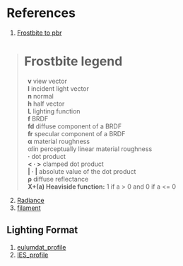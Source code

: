# References <br/>

1) [Frostbite to pbr](https://seblagarde.files.wordpress.com/2015/07/course_notes_moving_frostbite_to_pbr_v32.pdf)
> # Frostbite legend  
> &nbsp; **v** view vector <br/>
> &nbsp; **l** incident light vector <br/>
> &nbsp; **n** normal <br/>
> &nbsp; **h** half vector <br/>
> &nbsp; **L** lighting function <br/>
> &nbsp; **f** BRDF <br/>
> &nbsp; **fd** diffuse component of a BRDF <br/>
> &nbsp; **fr** specular component of a BRDF <br/>
> &nbsp; **α** material roughness <br/>
> &nbsp; αlin perceptually linear material roughness <br/>
> &nbsp; **·** dot product <br/>
> &nbsp; **< · >** clamped dot product <br/>
> &nbsp; **| · |** absolute value of the dot product <br/>
> &nbsp; **ρ** diffuse reflectance <br/>
> &nbsp; **X+(a) Heaviside function:** 1 if a > 0 and 0 if a <= 0 <br/>
2) [Radiance](https://www.radiance-online.org/community/workshops/2004-fribourg/presentations/Wandachowicz_paper.pdf)
3) [filament](https://google.github.io/filament/documentation/)

## Lighting Format 
1) [eulumdat_profile](https://docs.agi32.com/PhotometricToolbox/Content/Open_Tool/eulumdat_file_format.htm)
2) [IES_profile](http://lumen.iee.put.poznan.pl/kw/iesna.txt)